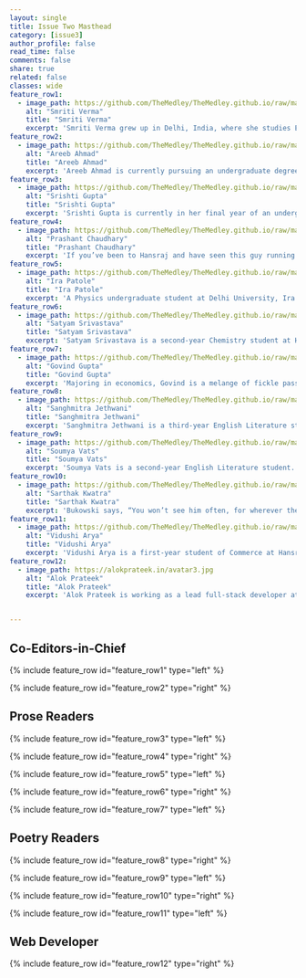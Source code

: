 ```yaml
---
layout: single
title: Issue Two Masthead
category: [issue3]
author_profile: false
read_time: false
comments: false
share: true
related: false
classes: wide
feature_row1:
  - image_path: https://github.com/TheMedley/TheMedley.github.io/raw/master/assets/img/Smriti.jpg
    alt: "Smriti Verma"
    title: "Smriti Verma"
    excerpt: 'Smriti Verma grew up in Delhi, India, where she studies English Literature at the University of Delhi. Her poetry and fiction have appeared in The Adroit Journal, Coldnoon, B O D Y, Cleaver Magazine, Word Riot, Open Road Review, Alexandria Quarterly, Yellow Chair Review, and The Four Quarters Magazine . She is the recipient of the 2015 Save The Earth Poetry Prize and enjoys working as a Poetry Editor for Inklette, Copy Editor for The Brown Orient and Poetry Reader for The Blueshift Journal. Her interests include film, literature and creative writing.'
feature_row2:
  - image_path: https://github.com/TheMedley/TheMedley.github.io/raw/master/assets/img/Areeb.jpg
    alt: "Areeb Ahmad"
    title: "Areeb Ahmad"
    excerpt: 'Areeb Ahmad is currently pursuing an undergraduate degree in English Literature from Delhi University. Although he is an eclectic bookworm, he swears by all things SFF with Erikson as God and Malazan as Gospel. He is currently interning as an associate member for Feeding India, a non-profit organisation which primarily redistributes extra leftover food acquired through donations to the needy. Areeb has been writing since he was in sixth grade and would really like to finally finish working on a book of his own one of these days. He can be found desperately searching for book deals and rapidly accumulating his TBR pile.'
feature_row3:
  - image_path: https://github.com/TheMedley/TheMedley.github.io/raw/master/assets/img/Srishti.jpg
    alt: "Srishti Gupta"
    title: "Srishti Gupta"
    excerpt: 'Srishti Gupta is currently in her final year of an undergraduate degree in Literature from Hansraj College, University of Delhi. She is also the President of the English Literary Society of her college. She works as a freelance content developer and editor for Rubric Publications. She likes to read contemporary fiction in her spare time, and has a soft corner for South Asian literature. She also dabbles in Urdu poetry and writes far less often than she would like to.'    
feature_row4:
  - image_path: https://github.com/TheMedley/TheMedley.github.io/raw/master/assets/img/PrashantChaudhary.png
    alt: "Prashant Chaudhary"
    title: "Prashant Chaudhary"
    excerpt: 'If you’ve been to Hansraj and have seen this guy running and sweating wildly with a baggy shirt and a pair of headphones on, you’ve probably met Prashant. He is currently pursuing an undergraduate degree in English Literature from the University of Delhi. You might happen to find him attending a random class in a random college on a random day or looking for a vacant seat in the metro. If he looks worried, he’s just wondering what to eat next or how to sneak out.'  
feature_row5:
  - image_path: https://github.com/TheMedley/TheMedley.github.io/raw/master/assets/img/IraPatole.jpg
    alt: "Ira Patole"
    title: "Ira Patole"
    excerpt: 'A Physics undergraduate student at Delhi University, Ira is an ardent reader and a crazy chocolate lover with a yearning to explore new facets of life. She has a genuine interest in exploring cultures around her and believes that people are beautiful. Ira’s favourite de-stressers are baking and watching cheesy action movies. Her favourite pastime is scouring the internet for all the wonderful online courses she wants to do and then never opening those bookmarked pages again.'      
feature_row6:
  - image_path: https://github.com/TheMedley/TheMedley.github.io/raw/master/assets/img/Satyam.jpg
    alt: "Satyam Srivastava"
    title: "Satyam Srivastava"
    excerpt: 'Satyam Srivastava is a second-year Chemistry student at Hansraj College, University of Delhi. Like many of us, he started writing poems for his high-school crush. After an expected failure there, he moved on to different themes and other ideas. He is a sports enthusiast and practices air-rifle shooting at an amateur level. His prime interests lie in literature, music, and spirituality. Lately he has also developed a liking for Hollywood movies and binges on them frequently.'  
feature_row7:
  - image_path: https://github.com/TheMedley/TheMedley.github.io/raw/master/assets/img/GovindGupta.jpg
    alt: "Govind Gupta"
    title: "Govind Gupta"
    excerpt: 'Majoring in economics, Govind is a melange of fickle passions. With his childhood sheltered in Kolkata, he never gets over his love for the life of that city even though he spent his adolescence in Bokaro and is now residing in the national capital. Gulzar and his lyrics lure him the most and he can listen to Yaman Kalyan for hours, even though he can never sing a line in tune. Govind loves the company of himself and watches doggo videos on Instagram. Narcissist? Not quite.'  
feature_row8:
  - image_path: https://github.com/TheMedley/TheMedley.github.io/raw/master/assets/img/Sanghmitra.jpg
    alt: "Sanghmitra Jethwani"
    title: "Sanghmitra Jethwani"
    excerpt: 'Sanghmitra Jethwani is a third-year English Literature student at Hansraj College, Delhi University. On most days, she tries to capture the tales recited by the streets of Delhi through her lens, to find stories and faces that have been buried for too long. On others, she attempts to find the meaning of life in between the lines of Urdu poetry, believing one day she eventually will. She revels in her constant confusion, grappling with new ideas while listening to old Bollywood songs.'  
feature_row9:
  - image_path: https://github.com/TheMedley/TheMedley.github.io/raw/master/assets/img/Soumya.jpg
    alt: "Soumya Vats"
    title: "Soumya Vats"
    excerpt: 'Soumya Vats is a second-year English Literature student. She has worked as a Content Writer and Editor for SoDelhi and Web Content Manager for Kiran Nadar Museum of Art. She has completed Literature and Experimental Writing courses from Brown University and University College of London and is now trying her hand at Spoken Word Poetry. Soumya’s knack for conspiracy theories and true crime makes her an aspiring crime documentary maker. For now, she delights in the art of everyday storytelling.'  
feature_row10:
  - image_path: https://github.com/TheMedley/TheMedley.github.io/raw/master/assets/img/SarthakKwatra.jpg
    alt: "Sarthak Kwatra"
    title: "Sarthak Kwatra"
    excerpt: 'Bukowski says, “You won’t see him often, for wherever the crowd is, he is not.” Sarthak is pursuing an undergraduate degree in Economics from Hansraj College, University of Delhi. He is a self-proclaimed musical snob, a coffee aficionado and a gamer. He is into poetry (evidently) and seeks art, cine and music as inspiration. Sarthak is often desperately holding onto memories for ‘a lifetime in repeat.’ He is a featured photographer at Unsplash and he’s never not wearing headphones.'
feature_row11:
  - image_path: https://github.com/TheMedley/TheMedley.github.io/raw/master/assets/img/VidushiArya.jpg
    alt: "Vidushi Arya"
    title: "Vidushi Arya"
    excerpt: 'Vidushi Arya is a first-year student of Commerce at Hansraj College. Of the few things which are absolutely necessary for a happy life, she considers coffee, reading, music and heart-to-heart conversations the basic requirements. With a love for words and colours that go beyond the horizon, she spends her days trying to match balance sheets and memorising lyrics of her favourite pop songs. She firmly believes that a long walk can solve more problems than a heated discussion.'  
feature_row12:
  - image_path: https://alokprateek.in/avatar3.jpg
    alt: "Alok Prateek"
    title: "Alok Prateek"
    excerpt: 'Alok Prateek is working as a lead full-stack developer at TCL. Born and brought up in Noida, he is an alumni of Delhi Public School and JNU. As the son of an editor, he had access to books in abundance and enjoys the fantasy worlds of Tolkien, Sapkowski, Pratchett and Erikson. When he’s not coding or pushing pixels, you can find him talking about his experiences at tech conferences.'


---
```


<style>
    .page__content .archive__item-title {
    margin-top: 0.1em;
    border-bottom: none;
}
    .page__content p, .page__content li, .page__content dl {
    font-size: 1em;
    line-height: 1.2em;
}   
    #issue-one a{
        color: #000;
        }
</style>

## Co-Editors-in-Chief

{% include feature_row id="feature_row1" type="left" %}

{% include feature_row id="feature_row2" type="right" %}

## Prose Readers

{% include feature_row id="feature_row3" type="left" %}

{% include feature_row id="feature_row4" type="right" %}

{% include feature_row id="feature_row5" type="left" %}

{% include feature_row id="feature_row6" type="right" %}

{% include feature_row id="feature_row7" type="left" %}

## Poetry Readers

{% include feature_row id="feature_row8" type="right" %}

{% include feature_row id="feature_row9" type="left" %}

{% include feature_row id="feature_row10" type="right" %}

{% include feature_row id="feature_row11" type="left" %}

## Web Developer

{% include feature_row id="feature_row12" type="right" %}

